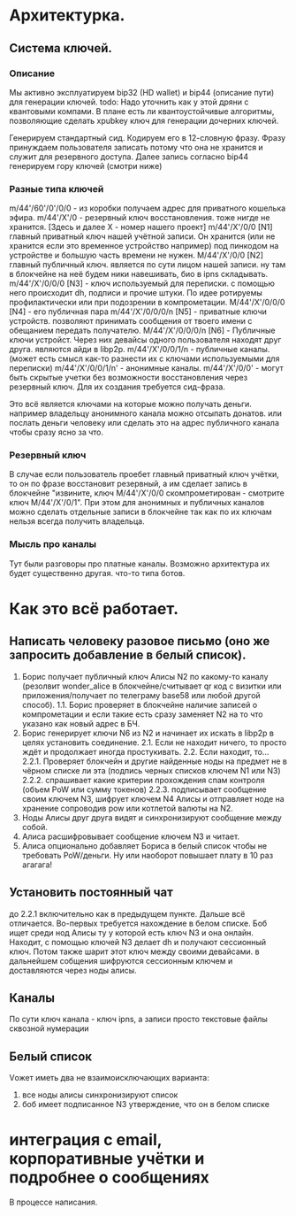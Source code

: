# Архитектурка.


## Система ключей.

### Описание
Мы активно эксплуатируем bip32 (HD wallet) и bip44 (описание пути) для генерации ключей.
todo: Надо уточнить как у этой дряни с квантовыми компами. В плане есть ли квантоустойчивые алгоритмы, позволяющие сделать xpubkey ключ для генерации дочерних ключей.

Генерируем стандартный сид. Кодируем его в 12-словную фразу. Фразу принуждаем пользователя записать потому что она не хранится и служит для резервного доступа.
Далее запись согласно bip44 генерируем гору ключей (смотри ниже)

### Разные типа ключей

m/44'/60'/0'/0/0 - из коробки получаем адрес для приватного кошелька эфира.
m/44'/X'/0 - резервный ключ восстановления. тоже нигде не хранится. [Здесь и далее X - номер нашего проект]
m/44'/X'/0/0 [N1] главный приватный ключ нашей учётной записи.  Он хранится (или не хранится если это временное устройство например) под пинкодом на устройстве и большую часть времени не нужен.
M/44'/X'/0/0 [N2] главный публичный ключ. является по сути лицом нашей записи. ну там в блокчейне на неё будем ники навешивать, био в ipns складывать.
m/44'/X'/0/0/0 [N3] - ключ используемый для переписки. с помощью него происходит dh, подписи и прочие штуки. По идее ротируемы профилактически или при подозрении в компрометации.
M/44'/X'/0/0/0 [N4] - его публичная пара
m/44'/X'/0/0/0/n [N5] - приватные ключи устройств. позволяют принимать сообщения от твоего имени с обещанием передать получателю.
M/44'/X'/0/0/0/n [N6] - Публичные ключи устройст. Через них девайсы одного пользователя находят друг друга. являются айди в libp2p.
m/44'/X'/0/0/1/n - публичные каналы. (может есть смысл как-то разнести их с ключами используемыми для переписки)
m/44'/X'/0/0/1/n' - анонимные каналы.
m/44'/X'/0/0' - могут быть скрытые учетки без возможности восстановления через резервный ключ. Для их создания требуется сид-фраза.

Это всё является ключами на которые можно получать деньги. например владельцу анонимного канала можно отсыпать донатов. или послать деньги человеку или сделать это на адрес публичного канала чтобы сразу ясно за что.

### Резервный ключ
В случае если пользователь проебет главный приватный ключ учётки, то он по фразе восстановит резервный, а им сделает запись в блокчейне "извините, ключ M/44'/X'/0/0 скомпрометирован - смотрите ключ M/44'/X'/0/1".
При этом для анонимных и публичных каналов можно сделать отдельные записи в блокчейне так как по их ключам нельзя всегда получить владельца.

### Мысль про каналы
Тут были разговоры про платные каналы. Возможно архитектура их будет существенно другая. что-то типа ботов.


# Как это всё работает.

## Написать человеку разовое письмо (оно же запросить добавление в белый список).

1. Борис получает публичный ключ Алисы N2 по какому-то каналу (резолвит wonder_alice в блокчейне/считывает qr код с визитки или приложения/получает по телеграму base58 или любой другой способ).
1.1. Борис проверяет в блокчейне наличие записей о компрометации и если такие есть сразу заменяет N2 на то что указано как новый адрес в БЧ.
2. Борис генерирует ключи N6 из N2 и начинает их искать в libp2p в целях установить соединение.
2.1. Если не находит ничего, то просто ждёт и продолжает иногда простукивать.
2.2. Если находит, то...
2.2.1. Проверяет блокчейн и другие найденные ноды на предмет не в чёрном списке ли эта (подпись черных списков ключем N1 или N3)
2.2.2. спрашивает какие критерии прохождения спам контроля (объем PoW или сумму токенов)
2.2.3. подписывает сообщение своим ключем N3, шифрует ключем N4 Алисы и отправляет ноде на хранение сопроводив pow или котлетой валюты на N2.
3. Ноды Алисы друг друга видят и синхронизируют сообщение между собой.
4. Алиса расшифровывает сообщение ключем N3 и читает.
5. Алиса опционально добавляет Бориса в белый список чтобы не требовать PoW/деньги. Ну или наоборот повышает плату в 10 раз агагага!

## Установить постоянный чат

до 2.2.1 включительно как в предыдущем пункте.
Дальше всё отличается. Во-первых требуется нахождение в белом списке.
Боб ищет среди нод Алисы ту у которой есть ключ N3 и она онлайн. Находит, с помощью ключей N3 делает dh и получают сессионный ключ.
Потом также шарит этот ключ между своими девайсами. в дальнейшем собщения шифруются сессионным ключем и доставляются через ноды алисы.

## Каналы

По сути ключ канала - ключ ipns, а записи просто текстовые файлы сквозной нумерации


## Белый список

Vожет иметь два не взаимоисключающих варианта:
1. все ноды алисы синхронизируют список
2. боб имеет подписанное N3 утверждение, что он в белом списке

# интеграция с email, корпоративные учётки и подробнее о сообщениях

В процессе написания.